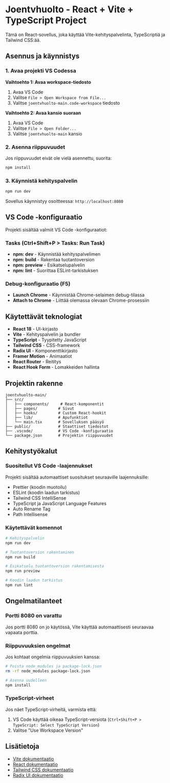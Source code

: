 # Joentvhuolto - React + Vite + TypeScript Project

Tämä on React-sovellus, joka käyttää Vite-kehityspalvelinta, TypeScriptiä ja Tailwind CSS:ää.

## Asennus ja käynnistys

### 1. Avaa projekti VS Codessa

**Vaihtoehto 1: Avaa workspace-tiedosto**
1. Avaa VS Code
2. Valitse `File > Open Workspace from File...`
3. Valitse `joentvhuolto-main.code-workspace` tiedosto

**Vaihtoehto 2: Avaa kansio suoraan**
1. Avaa VS Code
2. Valitse `File > Open Folder...`
3. Valitse `joentvhuolto-main` kansio

### 2. Asenna riippuvuudet

Jos riippuvuudet eivät ole vielä asennettu, suorita:

```bash
npm install
```

### 3. Käynnistä kehityspalvelin

```bash
npm run dev
```

Sovellus käynnistyy osoitteessa: `http://localhost:8080`

## VS Code -konfiguraatio

Projekti sisältää valmiit VS Code -konfiguraatiot:

### Tasks (Ctrl+Shift+P > Tasks: Run Task)
- **npm: dev** - Käynnistää kehityspalvelimen
- **npm: build** - Rakentaa tuotantoversion
- **npm: preview** - Esikatselupalvelin
- **npm: lint** - Suorittaa ESLint-tarkistuksen

### Debug-konfiguraatio (F5)
- **Launch Chrome** - Käynnistää Chrome-selaimen debug-tilassa
- **Attach to Chrome** - Liittää olemassa olevaan Chrome-prosessiin

## Käytettävät teknologiat

- **React 18** - UI-kirjasto
- **Vite** - Kehityspalvelin ja bundler
- **TypeScript** - Tyypitetty JavaScript
- **Tailwind CSS** - CSS-framework
- **Radix UI** - Komponenttikirjasto
- **Framer Motion** - Animaatiot
- **React Router** - Reititys
- **React Hook Form** - Lomakkeiden hallinta

## Projektin rakenne

```
joentvhuolto-main/
├── src/
│   ├── components/     # React-komponentit
│   ├── pages/         # Sivut
│   ├── hooks/         # Custom React-hookit
│   ├── lib/           # Apufunktiot
│   └── main.tsx       # Sovelluksen pääsyö
├── public/            # Staattiset tiedostot
├── .vscode/           # VS Code -konfiguraatio
└── package.json       # Projektin riippuvuudet
```

## Kehitystyökalut

### Suositellut VS Code -laajennukset
Projekti sisältää automaattiset suositukset seuraaville laajennuksille:
- Prettier (koodin muotoilu)
- ESLint (koodin laadun tarkistus)
- Tailwind CSS IntelliSense
- TypeScript ja JavaScript Language Features
- Auto Rename Tag
- Path Intellisense

### Käytettävät komennot

```bash
# Kehityspalvelin
npm run dev

# Tuotantoversion rakentaminen
npm run build

# Esikatselu tuotantoversion rakentamisesta
npm run preview

# Koodin laadun tarkistus
npm run lint
```

## Ongelmatilanteet

### Portti 8080 on varattu
Jos portti 8080 on jo käytössä, Vite käyttää automaattisesti seuraavaa vapaata porttia.

### Riippuvuuksien ongelmat
Jos kohtaat ongelmia riippuvuuksien kanssa:

```bash
# Poista node_modules ja package-lock.json
rm -rf node_modules package-lock.json

# Asenna uudelleen
npm install
```

### TypeScript-virheet
Jos näet TypeScript-virheitä, varmista että:
1. VS Code käyttää oikeaa TypeScript-versiota (`Ctrl+Shift+P > TypeScript: Select TypeScript Version`)
2. Valitse "Use Workspace Version"

## Lisätietoja

- [Vite dokumentaatio](https://vitejs.dev/)
- [React dokumentaatio](https://react.dev/)
- [Tailwind CSS dokumentaatio](https://tailwindcss.com/)
- [Radix UI dokumentaatio](https://www.radix-ui.com/)